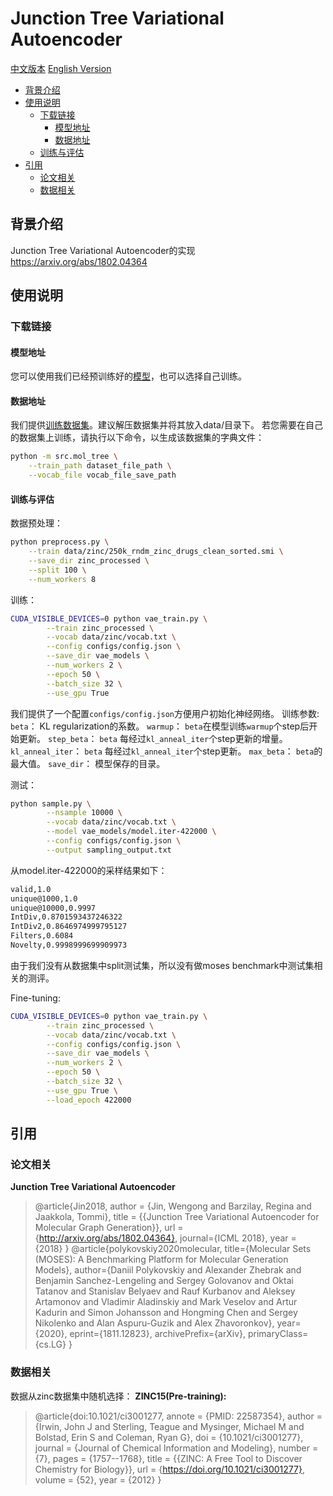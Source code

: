 # Junction Tree Variational Autoencoder

[中文版本](./README_cn.md) [English Version](./README.md)

* [背景介绍](#背景介绍)
* [使用说明](#使用说明)
    *  [下载链接](#下载链接)
        * [模型地址](#模型地址)
        * [数据地址](#数据地址)
    * [训练与评估](#训练与评估)
* [引用](#引用)
    * [论文相关](#论文相关)
    * [数据相关](#数据相关)

## 背景介绍
Junction Tree Variational Autoencoder的实现 https://arxiv.org/abs/1802.04364

## 使用说明

### 下载链接

#### 模型地址
您可以使用我们已经预训练好的[模型](https://baidu-nlp.bj.bcebos.com/PaddleHelix/datasets/molecular_generation/vae_models.tgz)，也可以选择自己训练。

#### 数据地址
我们提供[训练数据集](https://baidu-nlp.bj.bcebos.com/PaddleHelix/datasets/molecular_generation/zinc.tgz)。建议解压数据集并将其放入data/目录下。
若您需要在自己的数据集上训练，请执行以下命令，以生成该数据集的字典文件：
```bash 
python -m src.mol_tree \
    --train_path dataset_file_path \
    --vocab_file vocab_file_save_path
```

#### 训练与评估
数据预处理：
```bash 
python preprocess.py \
    --train data/zinc/250k_rndm_zinc_drugs_clean_sorted.smi \
    --save_dir zinc_processed \
    --split 100 \
    --num_workers 8
```

训练：
```bash
CUDA_VISIBLE_DEVICES=0 python vae_train.py \
        --train zinc_processed \
        --vocab data/zinc/vocab.txt \
        --config configs/config.json \
        --save_dir vae_models \
        --num_workers 2 \
        --epoch 50 \
        --batch_size 32 \
        --use_gpu True 
```
我们提供了一个配置`configs/config.json`方便用户初始化神经网络。
训练参数:
`beta`： KL regularization的系数。
`warmup`： `beta`在模型训练`warmup`个step后开始更新。
`step_beta`： `beta` 每经过`kl_anneal_iter`个step更新的增量。
`kl_anneal_iter`： `beta` 每经过`kl_anneal_iter`个step更新。
`max_beta`： `beta`的最大值。
`save_dir`： 模型保存的目录。

测试：
```bash
python sample.py \
        --nsample 10000 \
        --vocab data/zinc/vocab.txt \
        --model vae_models/model.iter-422000 \
        --config configs/config.json \
        --output sampling_output.txt
```
从model.iter-422000的采样结果如下：
```bash
valid,1.0
unique@1000,1.0
unique@10000,0.9997
IntDiv,0.8701593437246322
IntDiv2,0.8646974999795127
Filters,0.6084
Novelty,0.9998999699909973
```
由于我们没有从数据集中split测试集，所以没有做moses benchmark中测试集相关的测评。    

Fine-tuning:
```bash
CUDA_VISIBLE_DEVICES=0 python vae_train.py \
        --train zinc_processed \
        --vocab data/zinc/vocab.txt \
        --config configs/config.json \
        --save_dir vae_models \
        --num_workers 2 \
        --epoch 50 \
        --batch_size 32 \
        --use_gpu True \
        --load_epoch 422000
```


## 引用
### 论文相关
**Junction Tree Variational Autoencoder**
> @article{Jin2018,
  author = {Jin, Wengong and Barzilay, Regina and Jaakkola, Tommi},
  title = {{Junction Tree Variational Autoencoder for Molecular Graph Generation}},
  url = {http://arxiv.org/abs/1802.04364},
  journal={ICML 2018},
  year = {2018}
}
> @article{polykovskiy2020molecular,
      title={Molecular Sets (MOSES): A Benchmarking Platform for Molecular Generation Models}, 
      author={Daniil Polykovskiy and Alexander Zhebrak and Benjamin Sanchez-Lengeling and Sergey Golovanov and Oktai Tatanov and Stanislav Belyaev and Rauf Kurbanov and Aleksey Artamonov and Vladimir Aladinskiy and Mark Veselov and Artur Kadurin and Simon Johansson and Hongming Chen and Sergey Nikolenko and Alan Aspuru-Guzik and Alex Zhavoronkov},
      year={2020},
      eprint={1811.12823},
      archivePrefix={arXiv},
      primaryClass={cs.LG}
}
### 数据相关
数据从zinc数据集中随机选择：
**ZINC15(Pre-training):**
> @article{doi:10.1021/ci3001277,
    annote = {PMID: 22587354},
    author = {Irwin, John J and Sterling, Teague and Mysinger, Michael M and Bolstad, Erin S and Coleman, Ryan G},
    doi = {10.1021/ci3001277},
    journal = {Journal of Chemical Information and Modeling},
    number = {7},
    pages = {1757--1768},
    title = {{ZINC: A Free Tool to Discover Chemistry for Biology}},
    url = {https://doi.org/10.1021/ci3001277},
    volume = {52},
    year = {2012}
}


